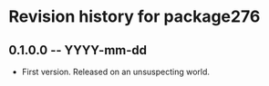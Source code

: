 # Revision history for package276

## 0.1.0.0 -- YYYY-mm-dd

* First version. Released on an unsuspecting world.
